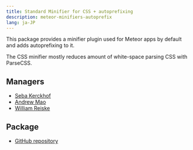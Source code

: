 ```yaml
---
title: Standard Minifier for CSS + autoprefixing
description: meteor-minifiers-autoprefix
lang: ja-JP
---
```


This package provides a minifier plugin used for Meteor apps by default and adds autoprefixing to it.

The CSS minifier mostly reduces amount of white-space parsing CSS with ParseCSS.

## Managers
* [Seba Kerckhof](https://github.com/sebakerckhof)
* [Andrew Mao](https://github.com/mizzao)
* [William Reiske](https://github.com/sponsors/wreiske)

## Package
* [GitHub repository](https://github.com/Meteor-Community-Packages/meteor-minifiers-autoprefix)

